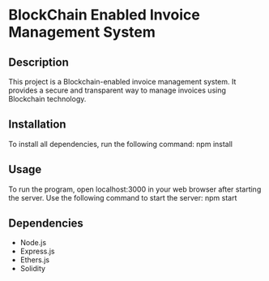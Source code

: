 # BlockChain Enabled Invoice Management System

## Description
This project is a Blockchain-enabled invoice management system. It provides a secure and transparent way to manage invoices using Blockchain technology.

## Installation
To install all dependencies, run the following command:
    npm install


## Usage
To run the program, open localhost:3000 in your web browser after starting the server. Use the following command to start the server:
    npm start


## Dependencies
- Node.js
- Express.js
- Ethers.js
- Solidity





